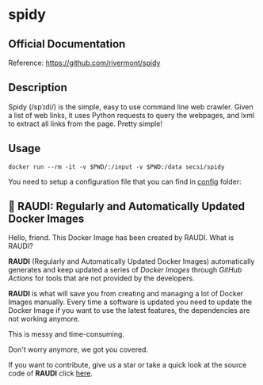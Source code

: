 # spidy

## Official Documentation
Reference: https://github.com/rivermont/spidy

## Description
Spidy (/spˈɪdi/) is the simple, easy to use command line web crawler.
Given a list of web links, it uses Python requests to query the webpages, and lxml to extract all links from the page.
Pretty simple!


## Usage
``` 
docker run --rm -it -v $PWD/:/input -v $PWD:/data secsi/spidy
``` 
You need to setup a configuration file that you can find in [config](https://github.com/rivermont/spidy/tree/master/spidy/config) folder: 

## 🐳 RAUDI: Regularly and Automatically Updated Docker Images

Hello, friend. This Docker Image has been created by RAUDI. What is RAUDI?

**RAUDI** (Regularly and Automatically Updated Docker Images) automatically generates and keep updated a series of *Docker Images* through *GitHub Actions* for tools that are not provided by the developers.

**RAUDI** is what will save you from creating and managing a lot of Docker Images manually. Every time a software is updated you need to update the Docker Image if you want to use the latest features, the dependencies are not working anymore. 

This is messy and time-consuming. 

Don't worry anymore, we got you covered.

If you want to contribute, give us a star or take a quick look at the source code of **RAUDI** click [here](https://github.com/cybersecsi/RAUDI).